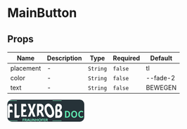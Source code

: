 # MainButton

## Props

<!-- @vuese:MainButton:props:start -->
|Name|Description|Type|Required|Default|
|---|---|---|---|---|
|placement|-|`String`|`false`|tl|
|color|-|`String`|`false`|--fade-2|
|text|-|`String`|`false`|BEWEGEN|

<!-- @vuese:MainButton:props:end -->


[![Button Shield]][Shield]


<!---------------------------------------------------------------------------->

[Button Shield]: ../../assets/images/FlexRob%20Views/logo.png

[Shield]: https://ihebmrabet0.github.io/FlexRob_Doc


